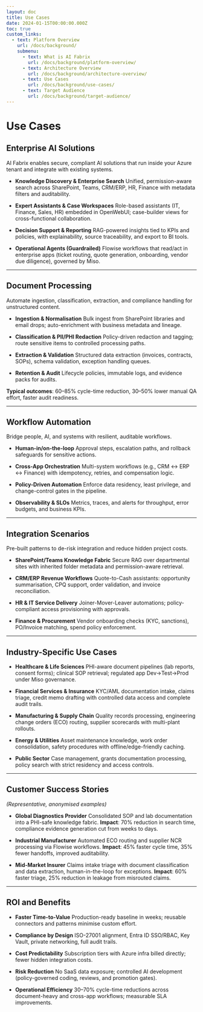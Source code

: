 ```yaml
---
layout: doc
title: Use Cases
date: 2024-01-15T00:00:00.000Z
toc: true
custom_links:
  - text: Platform Overview
    url: /docs/background/
    submenu:
      - text: What is AI Fabrix
        url: /docs/background/platform-overview/
      - text: Architecture Overview
        url: /docs/background/architecture-overview/
      - text: Use Cases
        url: /docs/background/use-cases/
      - text: Target Audience
        url: /docs/background/target-audience/
---
```


# Use Cases

## Enterprise AI Solutions

AI Fabrix enables secure, compliant AI solutions that run inside your Azure tenant and integrate with existing systems.

* **Knowledge Discovery & Enterprise Search**
  Unified, permission-aware search across SharePoint, Teams, CRM/ERP, HR, Finance with metadata filters and auditability.

* **Expert Assistants & Case Workspaces**
  Role-based assistants (IT, Finance, Sales, HR) embedded in OpenWebUI; case-builder views for cross-functional collaboration.

* **Decision Support & Reporting**
  RAG-powered insights tied to KPIs and policies, with explainability, source traceability, and export to BI tools.

* **Operational Agents (Guardrailed)**
  Flowise workflows that read/act in enterprise apps (ticket routing, quote generation, onboarding, vendor due diligence), governed by Miso.

---

## Document Processing

Automate ingestion, classification, extraction, and compliance handling for unstructured content.

* **Ingestion & Normalisation**
  Bulk ingest from SharePoint libraries and email drops; auto-enrichment with business metadata and lineage.

* **Classification & PII/PHI Redaction**
  Policy-driven redaction and tagging; route sensitive items to controlled processing paths.

* **Extraction & Validation**
  Structured data extraction (invoices, contracts, SOPs), schema validation, exception handling queues.

* **Retention & Audit**
  Lifecycle policies, immutable logs, and evidence packs for audits.

**Typical outcomes**: 60–85% cycle-time reduction, 30–50% lower manual QA effort, faster audit readiness.

---

## Workflow Automation

Bridge people, AI, and systems with resilient, auditable workflows.

* **Human-in/on-the-loop**
  Approval steps, escalation paths, and rollback safeguards for sensitive actions.

* **Cross-App Orchestration**
  Multi-system workflows (e.g., CRM ↔ ERP ↔ Finance) with idempotency, retries, and compensation logic.

* **Policy-Driven Automation**
  Enforce data residency, least privilege, and change-control gates in the pipeline.

* **Observability & SLOs**
  Metrics, traces, and alerts for throughput, error budgets, and business KPIs.

---

## Integration Scenarios

Pre-built patterns to de-risk integration and reduce hidden project costs.

* **SharePoint/Teams Knowledge Fabric**
  Secure RAG over departmental sites with inherited folder metadata and permission-aware retrieval.

* **CRM/ERP Revenue Workflows**
  Quote-to-Cash assistants: opportunity summarisation, CPQ support, order validation, and invoice reconciliation.

* **HR & IT Service Delivery**
  Joiner-Mover-Leaver automations; policy-compliant access provisioning with approvals.

* **Finance & Procurement**
  Vendor onboarding checks (KYC, sanctions), PO/Invoice matching, spend policy enforcement.

---

## Industry-Specific Use Cases

* **Healthcare & Life Sciences**
  PHI-aware document pipelines (lab reports, consent forms); clinical SOP retrieval; regulated app Dev→Test→Prod under Miso governance.

* **Financial Services & Insurance**
  KYC/AML documentation intake, claims triage, credit memo drafting with controlled data access and complete audit trails.

* **Manufacturing & Supply Chain**
  Quality records processing, engineering change orders (ECO) routing, supplier scorecards with multi-plant rollouts.

* **Energy & Utilities**
  Asset maintenance knowledge, work order consolidation, safety procedures with offline/edge-friendly caching.

* **Public Sector**
  Case management, grants documentation processing, policy search with strict residency and access controls.

---

## Customer Success Stories

*(Representative, anonymised examples)*

* **Global Diagnostics Provider**
  Consolidated SOP and lab documentation into a PHI-safe knowledge fabric.
  **Impact**: 70% reduction in search time, compliance evidence generation cut from weeks to days.

* **Industrial Manufacturer**
  Automated ECO routing and supplier NCR processing via Flowise workflows.
  **Impact**: 45% faster cycle time, 35% fewer handoffs, improved auditability.

* **Mid-Market Insurer**
  Claims intake triage with document classification and data extraction, human-in-the-loop for exceptions.
  **Impact**: 60% faster triage, 25% reduction in leakage from misrouted claims.

---

## ROI and Benefits

* **Faster Time-to-Value**
  Production-ready baseline in weeks; reusable connectors and patterns minimise custom effort.

* **Compliance by Design**
  ISO-27001 alignment, Entra ID SSO/RBAC, Key Vault, private networking, full audit trails.

* **Cost Predictability**
  Subscription tiers with Azure infra billed directly; fewer hidden integration costs.

* **Risk Reduction**
  No SaaS data exposure; controlled AI development (policy-governed coding, reviews, and promotion gates).

* **Operational Efficiency**
  30–70% cycle-time reductions across document-heavy and cross-app workflows; measurable SLA improvements.
